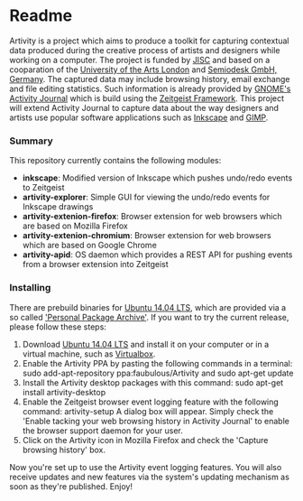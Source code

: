 # Readme #

Artivity is a project which aims to produce a toolkit for capturing contextual data produced during the creative process of artists and designers while working on a computer. The project is funded by [JISC](http://www.jisc.ac.uk) and based on a cooparation of the [University of the Arts London](http://www.arts.ac.uk) and [Semiodesk GmbH, Germany](http://www.semiodesk.com). The captured data may include browsing history, email exchange and file editing statistics. Such information is already provided by [GNOME's Activity Journal](http://en.wikipedia.org/wiki/GNOME_Activity_Journal) which is build using the [Zeitgeist Framework](http://zeitgeist-project.com). This project will extend Activity Journal to capture data about the way designers and artists use popular software applications such as [Inkscape](https://inkscape.org/en/) and [GIMP](http://www.gimp.org).

### Summary ###

This repository currently contains the following modules:

* **inkscape**: Modified version of Inkscape which pushes undo/redo events to Zeitgeist
* **artivity-explorer**: Simple GUI for viewing the undo/redo events for Inkscape drawings
* **artivity-extenion-firefox**: Browser extension for web browsers which are based on Mozilla Firefox
* **artivity-extenion-chromium**: Browser extension for web browsers which are based on Google Chrome
* **artivity-apid**: OS daemon which provides a REST API for pushing events from a browser extension into Zeitgeist

### Installing ###

There are prebuild binaries for [Ubuntu 14.04 LTS](http://www.ubuntu.com/), which are provided via a so called ['Personal Package Archive'](http://wiki.ubuntuusers.de/Launchpad/PPA). If you want to try the current release, please follow these steps:

1. Download [Ubuntu 14.04 LTS](http://releases.ubuntu.com/14.04/) and install it on your computer or in a virtual machine, such as [Virtualbox](https://www.virtualbox.org).
2. Enable the Artivity PPA by pasting the following commands in a terminal:
	sudo add-apt-repository ppa:faubulous/Artivity
   and
	sudo apt-get update
3. Install the Artivity desktop packages with this command:
	sudo apt-get install artivity-desktop
4. Enable the Zeitgeist browser event logging feature with the following command:
	artivity-setup
   A dialog box will appear. Simply check the 'Enable tacking your web browsing history in Activity Journal' to enable the browser support daemon for your user.
5. Click on the Artivity icon in Mozilla Firefox and check the 'Capture browsing history' box.

Now you're set up to use the Artivity event logging features. You will also receive updates and new features via the system's updating mechanism as soon as they're published. Enjoy!
